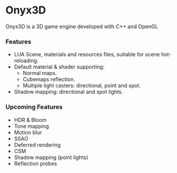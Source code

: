 # Onyx3D
Onyx3D is a 3D game engine developed with C++ and OpenGL

### Features
- LUA Scene, materials and resources files, suitable for scene hot-reloading.
- Default material & shader supporting:
  - Normal maps.
  - Cubemaps reflection.
  - Multiple light casters: directional, point and spot.
- Shadow mapping: directional and spot lights.

### Upcoming Features
- HDR & Bloom
- Tone mapping
- Motion blur
- SSAO
- Deferred rendering
- CSM
- Shadow mapping (point lights)
- Reflection probes
